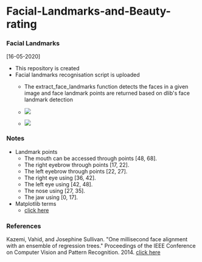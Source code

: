 # Facial-Landmarks-and-Beauty-rating

### Facial Landmarks
[16-05-2020]
* This repository is created
* Facial landmarks recognisation script is uploaded
  * The extract_face_landmarks function detects the faces in a given image and face landmark points are returned based on dlib's face landmark detection
  * ![](https://github.com/likhith1542/Facial-Landmarks-and-Beauty-rating/blob/master/color.png?raw=true)
  
  * ![](https://github.com/likhith1542/Facial-Landmarks-and-Beauty-rating/blob/master/colorindex.png?raw=true)


### Notes
* Landmark points
   * The mouth can be accessed through points [48, 68].
   * The right eyebrow through points [17, 22].
   * The left eyebrow through points [22, 27].
   * The right eye using [36, 42].
   * The left eye using [42, 48].
   * The nose using [27, 35].
   * The jaw using [0, 17].
* Matplotlib terms
   * [click here](https://in.mathworks.com/matlabcentral/answers/282940-what-is-the-ro-in-plot-mean#answer_221098)

### References

Kazemi, Vahid, and Josephine Sullivan. "One millisecond face alignment with an ensemble of regression trees." Proceedings of the IEEE Conference on Computer Vision and Pattern Recognition. 2014. [click here](https://www.researchgate.net/publication/264419855_One_Millisecond_Face_Alignment_with_an_Ensemble_of_Regression_Trees)
